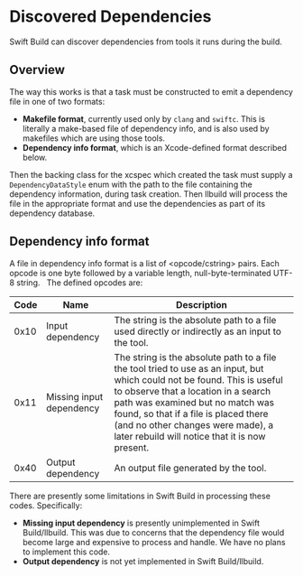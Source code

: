 # Discovered Dependencies

Swift Build can discover dependencies from tools it runs during the build.

## Overview

The way this works is that a task must be constructed to emit a dependency file in one of two formats:

- **Makefile format**, currently used only by `clang` and `swiftc`.  This is literally a make-based file of dependency info, and is also used by makefiles which are using those tools.
- **Dependency info format**, which is an Xcode-defined format described below.

Then the backing class for the xcspec which created the task must supply a `DependencyDataStyle` enum with the path to the file containing the dependency information, during task creation. Then llbuild will process the file in the appropriate format and use the dependencies as part of its dependency database.

## Dependency info format

A file in dependency info format is a list of <opcode/cstring> pairs.  Each opcode is one byte followed by a variable length, null-byte-terminated UTF-8 string.   The defined opcodes are:

| Code | Name | Description |
| ---- | ---- | ----------- |
| 0x10 | Input dependency | The string is the absolute path to a file used directly or indirectly as an input to the tool. |
| 0x11 | Missing input dependency | The string is the absolute path to a file the tool tried to use as an input, but which could not be found.  This is useful to observe that a location in a search path was examined but no match was found, so that if a file is placed there (and no other changes were made), a later rebuild will notice that it is now present. |
| 0x40 | Output dependency | An output file generated by the tool. |

There are presently some limitations in Swift Build in processing these codes.  Specifically:

- **Missing input dependency** is presently unimplemented in Swift Build/llbuild.  This was due to concerns that the dependency file would become large and expensive to process and handle.  We have no plans to implement this code.
- **Output dependency** is not yet implemented in Swift Build/llbuild.
